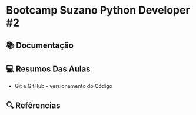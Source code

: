 
# Bootcamp Suzano Python Developer #2


## 📚 Documentação


## 💻 Resumos Das Aulas

* Git e GitHub - versionamento do Código

## 🔍 Refêrencias
